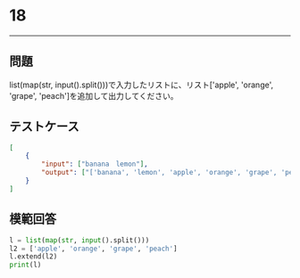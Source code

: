 # 18

---
## 問題

list(map(str, input().split()))で入力したリストに、リスト['apple', 'orange', 'grape', 'peach']を追加して出力してください。

## テストケース

```json
[
	{
		"input": ["banana　lemon"],
		"output": ["['banana', 'lemon', 'apple', 'orange', 'grape', 'peach']"]
  	}
]
```

## 模範回答
```python
l = list(map(str, input().split()))
l2 = ['apple', 'orange', 'grape', 'peach']
l.extend(l2)
print(l)
```